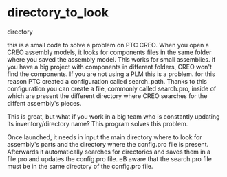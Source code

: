 # directory_to_look
directory 

this is a small code to solve a problem on PTC CREO. 
When you open a CREO assembly models, it looks for components files in the same folder where you saved the assembly model. This works for small assemblies. if you have a big project with components in different folders, CREO won't find the components. 
If you are not using a PLM this is a problem. for this reason PTC created a configuration called search_path. Thanks to this configuration you can create a file, commonly called search.pro, inside of which  are present the different directory where CREO searches for the diffent assembly's pieces.

This is great, but what if you work in a big team who is constantly updating its inventory/directory name?
This program solves this problem.

Once launched, it needs in input the main directory where to look for assembly's parts and the directory where the config.pro file is present. Afterwards it automatically searches for directories and saves them in a file.pro and updates the config.pro file.
eB aware that the search.pro file must be in the same directory of the config.pro file.
